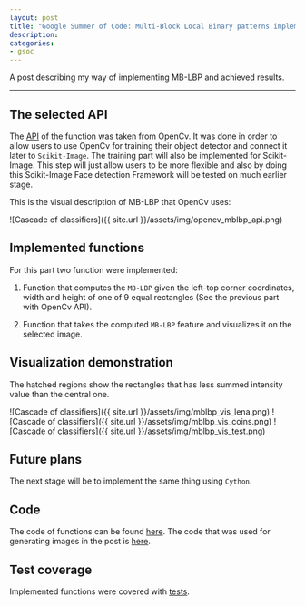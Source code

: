 ```yaml
---
layout: post
title: "Google Summer of Code: Multi-Block Local Binary patterns implementation. Pure Python"
description:
categories:
- gsoc
---
```



A post describing my way of implementing MB-LBP and achieved results.

___


## The selected API

The [API][opencv_api] of the function was taken from OpenCv.
It was done in order to allow users to use OpenCv for training their object detector
and connect it later to `Scikit-Image`.
The training part will also be implemented for Scikit-Image.
This step will just allow users to be more flexible and also by doing this Scikit-Image
Face detection Framework will be tested on much earlier stage.

This is the visual description of MB-LBP that OpenCv uses:

![Cascade of classifiers]({{ site.url }}/assets/img/opencv_mblbp_api.png)


## Implemented functions

For this part two function were implemented:

1. Function that computes the `MB-LBP` given the left-top corner coordinates, width and height
   of one of 9 equal rectangles (See the previous part with OpenCv API).
   
2. Function that takes the computed `MB-LBP` feature and visualizes it on the selected image.

## Visualization demonstration

The hatched regions show the rectangles that has less summed intensity value than
the central one.

![Cascade of classifiers]({{ site.url }}/assets/img/mblbp_vis_lena.png)
![Cascade of classifiers]({{ site.url }}/assets/img/mblbp_vis_coins.png)
![Cascade of classifiers]({{ site.url }}/assets/img/mblbp_vis_test.png)

## Future plans

The next stage will be to implement the same thing using `Cython`.

## Code

The code of functions can be found [here][branch_link].
The code that was used for generating images in the post is [here][blog_images_gist].

## Test coverage

Implemented functions were covered with [tests][tests].

[opencv_api]: http://stackoverflow.com/questions/22565531/understanding-opencv-lbp-implementation
[branch_link]: https://github.com/warmspringwinds/scikit-image/blob/mb-lbp/skimage/feature/texture.py#L300
[blog_images_gist]: https://gist.github.com/warmspringwinds/0394bbc39380ebd3c90d
[tests]: https://github.com/warmspringwinds/scikit-image/blob/mb-lbp/skimage/feature/tests/test_texture.py#L234